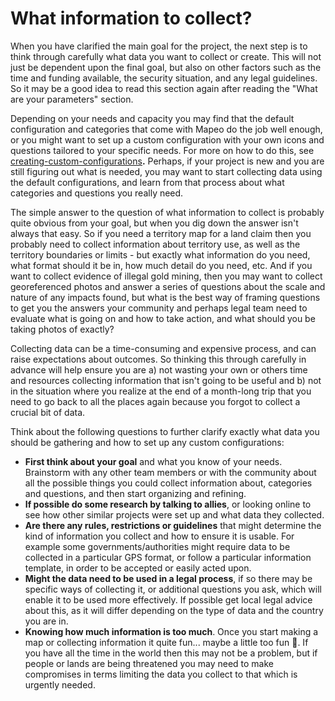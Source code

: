 # What information to collect?

When you have clarified the main goal for the project, the next step is to think through carefully what data you want to collect or create. This will not just be dependent upon the final goal, but also on other factors such as the time and funding available, the security situation, and any legal guidelines. So it may be a good idea to read this section again after reading the "What are your parameters" section.

Depending on your needs and capacity you may find that the default configuration and categories that come with Mapeo do the job well enough, or you might want to set up a custom configuration with your own icons and questions tailored to your specific needs. For more on how to do this, see [creating-custom-configurations](../../../customization-options/custom-configurations/creating-custom-configurations/ "mention")**.** Perhaps, if your project is new and you are still figuring out what is needed, you may want to start collecting data using the default configurations, and learn from that process about what categories and questions you really need.

The simple answer to the question of what information to collect is probably quite obvious from your goal, but when you dig down the answer isn't always that easy. So if you need a territory map for a land claim then you probably need to collect information about territory use, as well as the territory boundaries or limits - but exactly what information do you need, what format should it be in, how much detail do you need, etc. And if you want to collect evidence of illegal gold mining, then you may want to collect georeferenced photos and answer a series of questions about the scale and nature of any impacts found, but what is the best way of framing questions to get you the answers your community and perhaps legal team need to evaluate what is going on and how to take action, and what should you be taking photos of exactly?

Collecting data can be a time-consuming and expensive process, and can raise expectations about outcomes. So thinking this through carefully in advance will help ensure you are a) not wasting your own or others time and resources collecting information that isn't going to be useful and b) not in the situation where you realize at the end of a month-long trip that you need to go back to all the places again because you forgot to collect a crucial bit of data.

Think about the following questions to further clarify exactly what data you should be gathering and how to set up any custom configurations:

* **First think about your goal** and what you know of your needs. Brainstorm with any other team members or with the community about all the possible things you could collect information about, categories and questions, and then start organizing and refining.
* **If possible do some research by talking to allies**, or looking online to see how other similar projects were set up and what data they collected.
* **Are there any rules, restrictions or guidelines** that might determine the kind of information you collect and how to ensure it is usable. For example some governments/authorities might require data to be collected in a particular GPS format, or follow a particular information template, in order to be accepted or easily acted upon.
* **Might the data need to be used in a legal process**, if so there may be specific ways of collecting it, or additional questions you ask, which will enable it to be used more effectively. If possible get local legal advice about this, as it will differ depending on the type of data and the country you are in.
* **Knowing how much information is too much**. Once you start making a map or collecting information it quite fun... maybe a little too fun 🙂. If you have all the time in the world then this may not be a problem, but if people or lands are being threatened you may need to make compromises in terms limiting the data you collect to that which is urgently needed.
